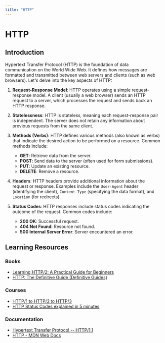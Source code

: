 ```yaml
---
title: "HTTP"
---
```


# HTTP

## Introduction

Hypertext Transfer Protocol (HTTP) is the foundation of data communication on the World Wide Web. It defines how messages are formatted and transmitted between web servers and clients (such as web browsers). Let's delve into the key aspects of HTTP:

1. **Request-Response Model**: HTTP operates using a simple request-response model. A client (usually a web browser) sends an HTTP request to a server, which processes the request and sends back an HTTP response.

2. **Statelessness**: HTTP is stateless, meaning each request-response pair is independent. The server does not retain any information about previous requests from the same client.

3. **Methods (Verbs)**: HTTP defines various methods (also known as verbs) that indicate the desired action to be performed on a resource. Common methods include:
   - **GET**: Retrieve data from the server.
   - **POST**: Send data to the server (often used for form submissions).
   - **PUT**: Update an existing resource.
   - **DELETE**: Remove a resource.

4. **Headers**: HTTP headers provide additional information about the request or response. Examples include the `User-Agent` header (identifying the client), `Content-Type` (specifying the data format), and `Location` (for redirects).

5. **Status Codes**: HTTP responses include status codes indicating the outcome of the request. Common codes include:
   - **200 OK**: Successful request.
   - **404 Not Found**: Resource not found.
   - **500 Internal Server Error**: Server encountered an error.

## Learning Resources

### Books

- [Learning HTTP/2: A Practical Guide for Beginners](https://www.amazon.com/dp/1491962445)
- [HTTP: The Definitive Guide (Definitive Guides)](https://www.amazon.com/HTTP-Definitive-Guide-Guides/dp/1565925092)

### Courses
- [HTTP/1 to HTTP/2 to HTTP/3](https://www.youtube.com/watch?v=a-sBfyiXysI)
- [HTTP Status Codes explained in 5 minutes](https://www.youtube.com/watch?v=qmpUfWN7hh4)

### Documentation
- [Hypertext Transfer Protocol -- HTTP/1.1](https://www.w3.org/Protocols/rfc2616/rfc2616.html)
- [HTTP - MDN Web Docs](https://developer.mozilla.org/en-US/docs/Web/HTTP)